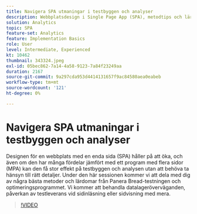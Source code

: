 ```yaml
---
title: Navigera SPA utmaningar i testbyggen och analyser
description: Webbplatsdesign i Single Page App (SPA), metodtips och lärdomar från Panera Bread-testningen och optimeringsprogrammet. Vi ska ta upp datalageröverväganden, påverkan av testleverans vid sidinläsning eller sidvisning
solution: Analytics
topic: SPA
feature-set: Analytics
feature: Implementation Basics
role: User
level: Intermediate, Experienced
kt: 10462
thumbnail: 343324.jpeg
exl-id: 05bec862-7a14-4a58-9123-7a84f23249aa
duration: 2167
source-git-commit: 9a297cda953d4414131657f9ac84580aea0eabeb
workflow-type: tm+mt
source-wordcount: '121'
ht-degree: 0%

---
```


# Navigera SPA utmaningar i testbyggen och analyser

Designen för en webbplats med en enda sida (SPA) håller på att öka, och även om den har många fördelar jämfört med ett program med flera sidor (MPA) kan den få stor effekt på testbyggen och analysen utan att behöva ta hänsyn till rätt detaljer. Under den här sessionen kommer vi att dela med dig av några bästa metoder och lärdomar från Panera Bread-testningen och optimeringsprogrammet. Vi kommer att behandla datalageröverväganden, påverkan av testleverans vid sidinläsning eller sidvisning med mera.

>[!VIDEO](https://video.tv.adobe.com/v/343324/?quality=12&learn=on)
